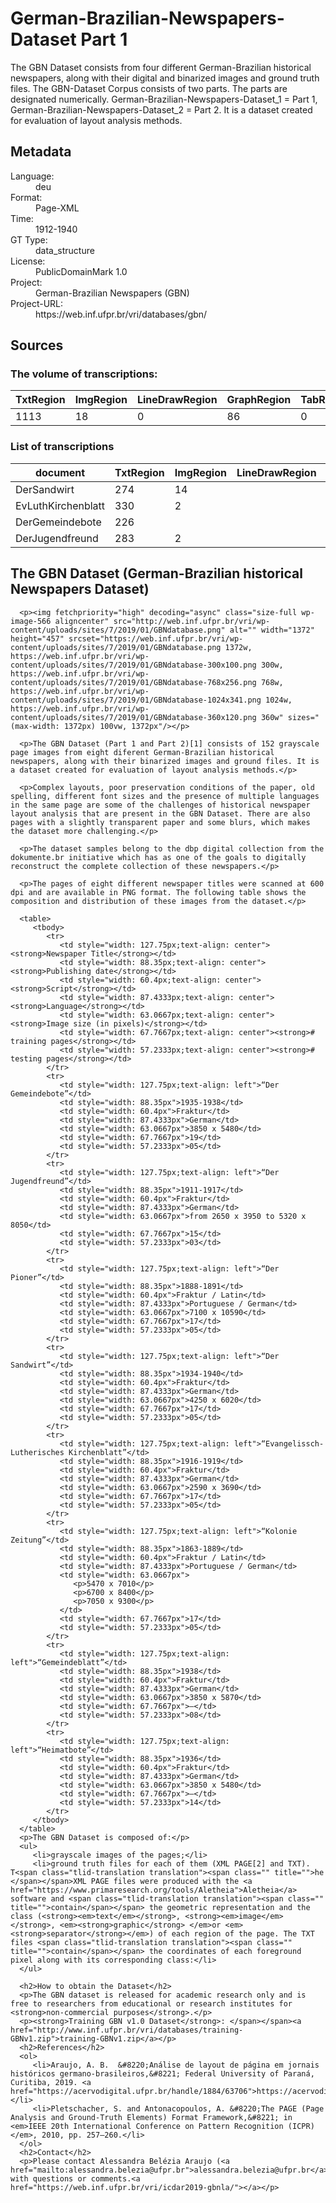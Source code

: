 <div>
   <h1 id="title">German-Brazilian-Newspapers-Dataset Part 1</h1>
   <p id="paragraph">The GBN Dataset consists from four different German-Brazilian historical
newspapers, along with their digital and binarized images and ground truth
files. The GBN-Dataset Corpus consists of two parts. 
The parts are designated numerically. 
German-Brazilian-Newspapers-Dataset_1 = Part 1, 
German-Brazilian-Newspapers-Dataset_2 = Part 2.
It is a dataset created for evaluation of layout analysis methods.
</p>
   <h2>Metadata</h2>
   <dl class="grid">
      <dt id="Language">Language:</dt>
      <dd>deu</dd>
      <dt id="Format">Format:</dt>
      <dd>Page-XML</dd>
      <dt id="Time">Time:</dt>
      <dd>1912-1940</dd>
      <dt id="GTT">GT Type:</dt>
      <dd>data_structure</dd>
      <dt id="License">License:</dt>
      <dd>PublicDomainMark 1.0</dd>
      <dt id="Project">Project:</dt>
      <dd>German-Brazilian Newspapers (GBN) </dd>
      <dt id="Project-URL">Project-URL:</dt>
      <dd>https://web.inf.ufpr.br/vri/databases/gbn/</dd>
   </dl>
   <h2>Sources</h2>
   <h3>The volume of transcriptions:</h3>
   <table id="table_id">
      <thead>
         <tr>
            <th>TxtRegion</th>
            <th>ImgRegion</th>
            <th>LineDrawRegion</th>
            <th>GraphRegion</th>
            <th>TabRegion</th>
            <th>ChartRegion</th>
            <th>SepRegion</th>
            <th>MathRegion</th>
            <th>ChemRegion</th>
            <th>MusicRegion</th>
            <th>AdRegion</th>
            <th>NoiseRegion</th>
            <th>UnkownRegion</th>
            <th>CustomRegion</th>
            <th>TextLine</th>
            <th>Page</th>
         </tr>
      </thead>
      <tbody>
         <tr>
            <td>1113</td>
            <td>18</td>
            <td>0</td>
            <td>86</td>
            <td>0</td>
            <td>0</td>
            <td>157</td>
            <td>0</td>
            <td>0</td>
            <td>0</td>
            <td>0</td>
            <td>0</td>
            <td>0</td>
            <td>0</td>
            <td>0</td>
            <td>68</td>
         </tr>
      </tbody>
   </table>
   <div id="transcriptions">
      <h3>List of transcriptions</h3>
      <div>
         <table id="table_id" class="display">
            <thead>
               <tr>
                  <th>document</th>
                  <th>TxtRegion</th>
                  <th>ImgRegion</th>
                  <th>LineDrawRegion</th>
                  <th>GraphRegion</th>
                  <th>TabRegion</th>
                  <th>ChartRegion</th>
                  <th>SepRegion</th>
                  <th>MathRegion</th>
                  <th>ChemRegion</th>
                  <th>MusicRegion</th>
                  <th>AdRegion</th>
                  <th>NoiseRegion</th>
                  <th>UnkownRegion</th>
                  <th>CustomRegion</th>
                  <th>TextLine</th>
                  <th>Page</th>
               </tr>
            </thead>
            <tbody>
               <tr>
                  <td>DerSandwirt</td>
                  <td>274</td>
                  <td>14</td>
                  <td/>
                  <td>24</td>
                  <td/>
                  <td/>
                  <td>65</td>
                  <td/>
                  <td/>
                  <td/>
                  <td/>
                  <td/>
                  <td/>
                  <td/>
                  <td/>
                  <td>17</td>
               </tr>
               <tr>
                  <td>EvLuthKirchenblatt</td>
                  <td>330</td>
                  <td>2</td>
                  <td/>
                  <td>19</td>
                  <td/>
                  <td/>
                  <td>34</td>
                  <td/>
                  <td/>
                  <td/>
                  <td/>
                  <td/>
                  <td/>
                  <td/>
                  <td/>
                  <td>17</td>
               </tr>
               <tr>
                  <td>DerGemeindebote</td>
                  <td>226</td>
                  <td/>
                  <td/>
                  <td>27</td>
                  <td/>
                  <td/>
                  <td>30</td>
                  <td/>
                  <td/>
                  <td/>
                  <td/>
                  <td/>
                  <td/>
                  <td/>
                  <td/>
                  <td>19</td>
               </tr>
               <tr>
                  <td>DerJugendfreund</td>
                  <td>283</td>
                  <td>2</td>
                  <td/>
                  <td>16</td>
                  <td/>
                  <td/>
                  <td>28</td>
                  <td/>
                  <td/>
                  <td/>
                  <td/>
                  <td/>
                  <td/>
                  <td/>
                  <td/>
                  <td>15</td>
               </tr>
            </tbody>
         </table>
      </div>
   </div>
   <div id="extent">
      <h2>The GBN Dataset (German-Brazilian historical Newspapers Dataset)</h2>
      
      <p><img fetchpriority="high" decoding="async" class="size-full wp-image-566 aligncenter" src="http://web.inf.ufpr.br/vri/wp-content/uploads/sites/7/2019/01/GBNdatabase.png" alt="" width="1372" height="457" srcset="https://web.inf.ufpr.br/vri/wp-content/uploads/sites/7/2019/01/GBNdatabase.png 1372w, https://web.inf.ufpr.br/vri/wp-content/uploads/sites/7/2019/01/GBNdatabase-300x100.png 300w, https://web.inf.ufpr.br/vri/wp-content/uploads/sites/7/2019/01/GBNdatabase-768x256.png 768w, https://web.inf.ufpr.br/vri/wp-content/uploads/sites/7/2019/01/GBNdatabase-1024x341.png 1024w, https://web.inf.ufpr.br/vri/wp-content/uploads/sites/7/2019/01/GBNdatabase-360x120.png 360w" sizes="(max-width: 1372px) 100vw, 1372px"/></p>
      
      <p>The GBN Dataset (Part 1 and Part 2)[1] consists of 152 grayscale page images from eight diferent German-Brazilian historical newspapers, along with their binarized images and ground files. It is a dataset created for evaluation of layout analysis methods.</p>

      <p>Complex layouts, poor preservation conditions of the paper, old spelling, different font sizes and the presence of multiple languages in the same page are some of the challenges of historical newspaper layout analysis that are present in the GBN Dataset. There are also pages with a slightly transparent paper and some blurs, which makes the dataset more challenging.</p>
      
      <p>The dataset samples belong to the dbp digital collection from the dokumente.br initiative which has as one of the goals to digitally reconstruct the complete collection of these newspapers.</p>
      
      <p>The pages of eight different newspaper titles were scanned at 600 dpi and are available in PNG format. The following table shows the composition and distribution of these images from the dataset.</p>
      
      <table>
         <tbody>
            <tr>
               <td style="width: 127.75px;text-align: center"><strong>Newspaper Title</strong></td>
               <td style="width: 88.35px;text-align: center"><strong>Publishing date</strong></td>
               <td style="width: 60.4px;text-align: center"><strong>Script</strong></td>
               <td style="width: 87.4333px;text-align: center"><strong>Language</strong></td>
               <td style="width: 63.0667px;text-align: center"><strong>Image size (in pixels)</strong></td>
               <td style="width: 67.7667px;text-align: center"><strong># training pages</strong></td>
               <td style="width: 57.2333px;text-align: center"><strong># testing pages</strong></td>
            </tr>
            <tr>
               <td style="width: 127.75px;text-align: left">“Der Gemeindebote”</td>
               <td style="width: 88.35px">1935-1938</td>
               <td style="width: 60.4px">Fraktur</td>
               <td style="width: 87.4333px">German</td>
               <td style="width: 63.0667px">3850 x 5480</td>
               <td style="width: 67.7667px">19</td>
               <td style="width: 57.2333px">05</td>
            </tr>
            <tr>
               <td style="width: 127.75px;text-align: left">“Der Jugendfreund”</td>
               <td style="width: 88.35px">1911-1917</td>
               <td style="width: 60.4px">Fraktur</td>
               <td style="width: 87.4333px">German</td>
               <td style="width: 63.0667px">from 2650 x 3950 to 5320 x 8050</td>
               <td style="width: 67.7667px">15</td>
               <td style="width: 57.2333px">03</td>
            </tr>
            <tr>
               <td style="width: 127.75px;text-align: left">“Der Pioner”</td>
               <td style="width: 88.35px">1888-1891</td>
               <td style="width: 60.4px">Fraktur / Latin</td>
               <td style="width: 87.4333px">Portuguese / German</td>
               <td style="width: 63.0667px">7100 x 10590</td>
               <td style="width: 67.7667px">17</td>
               <td style="width: 57.2333px">05</td>
            </tr>
            <tr>
               <td style="width: 127.75px;text-align: left">“Der Sandwirt”</td>
               <td style="width: 88.35px">1934-1940</td>
               <td style="width: 60.4px">Fraktur</td>
               <td style="width: 87.4333px">German</td>
               <td style="width: 63.0667px">4250 x 6020</td>
               <td style="width: 67.7667px">17</td>
               <td style="width: 57.2333px">05</td>
            </tr>
            <tr>
               <td style="width: 127.75px;text-align: left">“Evangelissch-Lutherisches Kirchenblatt”</td>
               <td style="width: 88.35px">1916-1919</td>
               <td style="width: 60.4px">Fraktur</td>
               <td style="width: 87.4333px">German</td>
               <td style="width: 63.0667px">2590 x 3690</td>
               <td style="width: 67.7667px">17</td>
               <td style="width: 57.2333px">05</td>
            </tr>
            <tr>
               <td style="width: 127.75px;text-align: left">“Kolonie Zeitung”</td>
               <td style="width: 88.35px">1863-1889</td>
               <td style="width: 60.4px">Fraktur / Latin</td>
               <td style="width: 87.4333px">Portuguese / German</td>
               <td style="width: 63.0667px">
                  <p>5470 x 7010</p>
                  <p>6700 x 8400</p>
                  <p>7050 x 9300</p>
               </td>
               <td style="width: 67.7667px">17</td>
               <td style="width: 57.2333px">05</td>
            </tr>
            <tr>
               <td style="width: 127.75px;text-align: left">“Gemeindeblatt”</td>
               <td style="width: 88.35px">1938</td>
               <td style="width: 60.4px">Fraktur</td>
               <td style="width: 87.4333px">German</td>
               <td style="width: 63.0667px">3850 x 5870</td>
               <td style="width: 67.7667px">–</td>
               <td style="width: 57.2333px">08</td>
            </tr>
            <tr>
               <td style="width: 127.75px;text-align: left">“Heimatbote”</td>
               <td style="width: 88.35px">1936</td>
               <td style="width: 60.4px">Fraktur</td>
               <td style="width: 87.4333px">German</td>
               <td style="width: 63.0667px">3850 x 5480</td>
               <td style="width: 67.7667px">–</td>
               <td style="width: 57.2333px">14</td>
            </tr>
         </tbody>
      </table>
      <p>The GBN Dataset is composed of:</p>
      <ul>
         <li>grayscale images of the pages;</li>
         <li>ground truth files for each of them (XML PAGE[2] and TXT). T<span class="tlid-translation translation"><span class="" title="">he </span></span>XML PAGE files were produced with the <a href="https://www.primaresearch.org/tools/Aletheia">Aletheia</a> software and <span class="tlid-translation translation"><span class="" title="">contain</span></span> the geometric representation and the class (<strong><em>text</em></strong>, <strong><em>image</em></strong>, <em><strong>graphic</strong> </em>or <em><strong>separator</strong></em>) of each region of the page. The TXT files <span class="tlid-translation translation"><span class="" title="">contain</span></span> the coordinates of each foreground pixel along with its corresponding class:</li>
      </ul>
      
      <h2>How to obtain the Dataset</h2>
      <p>The GBN dataset is released for academic research only and is free to researchers from educational or research institutes for <strong>non-commercial purposes</strong>.</p>
      <p><strong>Training GBN v1.0 Dataset</strong>: </span></span><a href="http://www.inf.ufpr.br/vri/databases/training-GBNv1.zip">training-GBNv1.zip</a></p>
      <h2>References</h2>
      <ol>
         <li>Araujo, A. B.  &#8220;Análise de layout de página em jornais históricos germano-brasileiros,&#8221; Federal University of Paraná, Curitiba, 2019. <a href="https://acervodigital.ufpr.br/handle/1884/63706">https://acervodigital.ufpr.br/handle/1884/63706</a></li>
         <li>Pletschacher, S. and Antonacopoulos, A. &#8220;The PAGE (Page Analysis and Ground-Truth Elements) Format Framework,&#8221; in <em>IEEE 20th International Conference on Pattern Recognition (ICPR)</em>, 2010, pp. 257–260.</li>
      </ol>
      <h2>Contact</h2>
      <p>Please contact Alessandra Belézia Araujo (<a href="mailto:alessandra.belezia@ufpr.br">alessandra.belezia@ufpr.br</a>) with questions or comments.<a href="https://web.inf.ufpr.br/vri/icdar2019-gbnla/"></a></p>
      
   </div>
</div>
